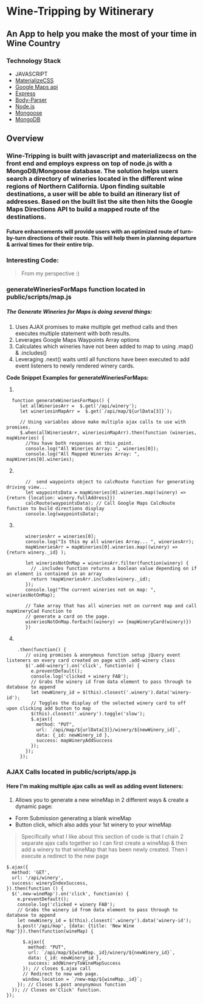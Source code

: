 # Wine-Tripping by Witinerary

## An App to help you make the most of your time in Wine Country

### Technology Stack
* JAVASCRIPT
* [MaterializeCSS](http://materializecss.com/)
* [Google Maps api](https://www.npmjs.com/package/googlemaps)
* [Express](https://expressjs.com/)
* [Body-Parser](https://www.npmjs.com/package/body-parser-json)
* [Node.js](https://nodejs.org/en/)
* [Mongoose](http://mongoosejs.com/)
* [MongoDB](http://mongodb.github.io/node-mongodb-native/2.0/)

## Overview

### Wine-Tripping is built with javascript and materializecss on the front end and employs express on top of node.js with a MongoDB/Mongoose database. The solution helps users search a directory of wineries located in the different wine regions of Northern California. Upon finding suitable destinations, a user will be able to build an itinerary list of addresses. Based on the built list the site then hits the Google Maps Directions API to build a mapped route of the destinations.

#### Future enhancements will provide users with an optimized route of turn-by-turn directions of their route. This will help them in planning departure & arrival times for their entire trip.

### Interesting Code:

> From my perspective :)

### **generateWineriesForMaps function located in public/scripts/map.js**

##### The Generate Wineries for Maps is doing several things:
  1. Uses AJAX promises to make multiple get method calls and then executes multiple statement with both results.
  2. Leverages Google Maps Waypoints Array options
  3. Calculates which wineries have not been added to map to using .map() & .includes()
  4. Leveraging .next() waits until all functions have been executed to add event listeners to newly rendered winery cards.

  **Code Snippet Examples for generateWineriesForMaps:**

  1.
```
  function generateWineriesForMaps() {
     let allWineriesArr =  $.get('/api/winery');
     let wineriesinMapArr =  $.get(`/api/map/${urlData[3]}`);

     // Using variables above make multiple ajax calls to use with promises.
     $.when(allWineriesArr, wineriesinMapArr).then(function (wineries, mapWineries) {
       //You have both responses at this point.
       console.log("All Wineries Array: ", wineries[0]);
       console.log("All Mapped Wineries Array: ", mapWineries[0].wineries);
```

  2.


```   
       //  send waypoints object to calcRoute function for generating driving view...
       let waypointsData = mapWineries[0].wineries.map((winery) => {return {location: winery.fullAddress}})
       calcRoute(waypointsData); // Call Google Maps CalcRoute function to build directions display
       console.log(waypointsData);
```

  3.
```   
       wineriesArr = wineries[0];
       console.log("Is this my all wineries Array... ", wineriesArr);
       mapWineriesArr = mapWineries[0].wineries.map((winery) => {return winery._id} );

       let wineriesNotOnMap = wineriesArr.filter(function(winery) {
         // .includes function returns a boolean value depending on if an element is contained in an array
         return !mapWineriesArr.includes(winery._id);
       });
       console.log("The current wineries not on map: ", wineriesNotOnMap);

       // Take array that has all wineries not on current map and call mapWineryCad Function to
       // generate a card on the page.
       wineriesNotOnMap.forEach((winery) => {mapWineryCard(winery)})
       })
```
  4.
```
    .then(function() {
       // using promises & anonymous function setup jQuery event listeners on every card created on page with .add-winery class
       $('.add-winery').on('click', function(e) {
         e.preventDefault();
         console.log('clicked + winery FAB');
         // Grabs the winery id from data element to pass through to database to append
         let newWinery_id = $(this).closest('.winery').data('winery-id');
         // Toggles the display of the selected winery card to off upon clicking add button to map
         $(this).closest('.winery').toggle('slow');
         $.ajax({
           method: "PUT",
           url: `/api/map/${urlData[3]}/winery/${newWinery_id}`,
           data: {_id: newWinery_id },
           success: mapWineryAddSuccess
         });
       });
     });
```
### AJAX Calls located in public/scripts/app.js

#### Here I'm making multiple ajax calls as well as adding event listeners:

1. Allows you to generate a new wineMap in 2 different ways & create a dynamic page:
- Form Submission generating a blank wineMap
- Button click, which also adds your 1st winery to your wineMap

> Specifically what I like about this section of code is that I chain 2 separate
> ajax calls together so I can first create a wineMap & then add a winery to that
> wineMap that has been newly created. Then I execute a redirect to the new page

  ``` // Generate winery cards on homepage ...
  $.ajax({
    method: 'GET',
    url: '/api/winery',
    success: wineryIndexSuccess,
  }).then(function () {
    $('.new-wineMap').on('click', function(e) {
      e.preventDefault();
      console.log('clicked + winery FAB');
      // Grabs the winery id from data element to pass through to database to append
      let newWinery_id = $(this).closest('.winery').data('winery-id');
      $.post('/api/map', {data: {title: 'New Wine Map'}}).then(function(wineMap) {

        $.ajax({
          method: "PUT",
          url: `/api/map/${wineMap._id}/winery/${newWinery_id}`,
          data: {_id: newWinery_id },
          success: addWineryToWineMapSuccess
        }); // closes $.ajax call
        // Redirect to new web page.
        window.location = `/new-map/${wineMap._id}`;
      }); // Closes $.post anoynymous function
    }); // Closes on'Click' function.
  });
  ```
